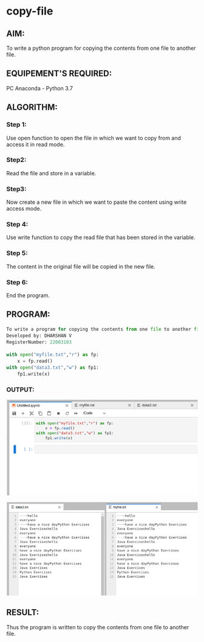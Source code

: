 # copy-file
## AIM:
To write a python program for copying the contents from one file to another file.
## EQUIPEMENT'S REQUIRED: 
PC
Anaconda - Python 3.7
## ALGORITHM: 
### Step 1:

Use open function to open the file in which we want to copy from and access it in read mode.

### Step2:

Read the file and store in a variable.
### Step3:

Now create a new file in which we want to paste the content using write access mode.
### Step 4:

Use write function to copy the read file that has been stored in the variable.
### Step 5:

The content in the original file will be copied in the new file.
### Step 6:

End the program.



## PROGRAM:
```python
To write a program for copying the contents from one file to another file.
Developed by: DHARSHAN V
RegisterNumber: 22003103

with open("myfile.txt","r") as fp:
    x = fp.read()
with open("data3.txt","w") as fp1:
    fp1.write(x)
```
### OUTPUT:
![output](/ExCR11.png)

![output](/ExCR11op.png)





## RESULT:
Thus the program is written to copy the contents from one file to another file.
